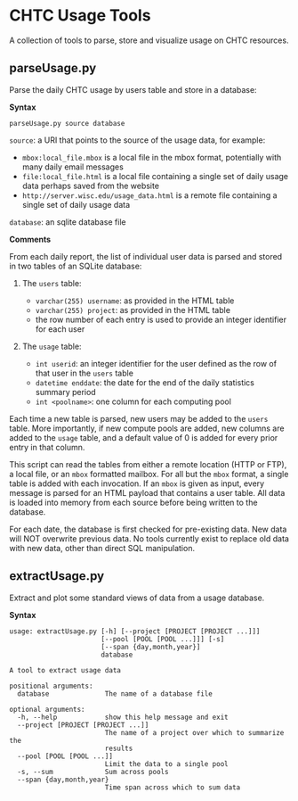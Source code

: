 CHTC Usage Tools
=================

A collection of tools to parse, store and visualize usage on CHTC resources.

parseUsage.py
-------------

Parse the daily CHTC usage by users table and store in a database:

**Syntax**

`parseUsage.py source database`

`source`: a URI that points to the source of the usage data, for example:

* `mbox:local_file.mbox` is a local file in the mbox format, potentially with
  many daily email messages
* `file:local_file.html` is a local file containing a single set of daily usage
  data perhaps saved from the website
* `http://server.wisc.edu/usage_data.html` is a remote file containing a single set of daily usage data
    
`database`: an sqlite database file

**Comments**

From each daily report, the list of individual user data is parsed and stored in two tables of an SQLite database:

1. The `users` table:
   * `varchar(255) username`: as provided in the HTML table
   * `varchar(255) project`: as provided in the HTML table
   * the row number of each entry is used to provide an integer identifier for each user

2. The `usage` table:
   * `int userid`: an integer identifier for the user defined as the row of that user in the `users` table
   * `datetime enddate`: the date for the end of the daily statistics summary period
   * `int <poolname>`: one column for each computing pool

Each time a new table is parsed, new users may be added to the `users` table.  More importantly, if new compute pools are added, new columns are added to the `usage` table, and a default value of 0 is added for every prior entry in that column.

This script can read the tables from either a remote location (HTTP or FTP), a local file, or an `mbox` formatted mailbox.  For all but the `mbox` format, a single table is added with each invocation.  If an `mbox` is given as input, every message is parsed for an HTML payload that contains a user table.  All data is loaded into memory from each source before being written to the database.

For each date, the database is first checked for pre-existing data.  New data will NOT overwrite previous data.  No tools currently exist to replace old data with new data, other than direct SQL manipulation.


extractUsage.py
---------------

Extract and plot some standard views of data from a usage database.

**Syntax**

```
usage: extractUsage.py [-h] [--project [PROJECT [PROJECT ...]]]
                       [--pool [POOL [POOL ...]]] [-s]
                       [--span {day,month,year}]
                       database

A tool to extract usage data

positional arguments:
  database              The name of a database file

optional arguments:
  -h, --help            show this help message and exit
  --project [PROJECT [PROJECT ...]]
                        The name of a project over which to summarize the
                        results
  --pool [POOL [POOL ...]]
                        Limit the data to a single pool
  -s, --sum             Sum across pools
  --span {day,month,year}
                        Time span across which to sum data
```

